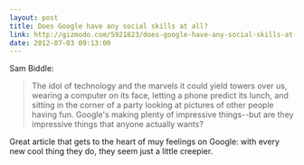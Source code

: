 ```yaml
---
layout: post
title: Does Google have any social skills at all?
link: http://gizmodo.com/5921823/does-google-have-any-social-skills-at-all
date: 2012-07-03 09:13:00
---
```


Sam Biddle:
> The idol of technology and the marvels it could yield towers over us,
> wearing a computer on its face, letting a phone predict its lunch, and
> sitting in the corner of a party looking at pictures of other people
> having fun. Google's making plenty of impressive things--but are they
> impressive things that anyone actually wants?

Great article that gets to the heart of muy feelings on Google: with
every new cool thing they do, they seem just a little creepier.
